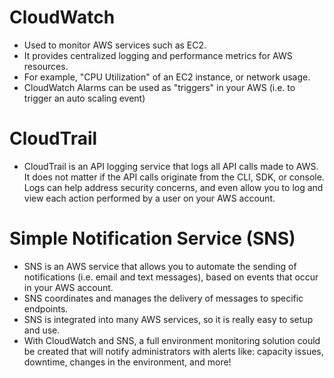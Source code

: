 # CloudWatch 
 - Used to monitor AWS services such as EC2.
 - It provides centralized logging and performance metrics for AWS resources.
 - For example, "CPU Utilization" of an EC2 instance, or network usage.
 - CloudWatch Alarms can be used as "triggers" in your AWS (i.e. to trigger an auto scaling event) 

# CloudTrail 
 - CloudTrail is an API logging service that logs all API calls made to AWS. It does not matter if the API calls originate from the CLI, SDK, or console. Logs can help address security concerns, and even allow you to log and view each action performed by a user on your AWS account. 

# Simple Notification Service (SNS)
 - SNS is an AWS service that allows you to automate the sending of notifications (i.e. email and text messages), based on events that occur in your AWS account.
 - SNS coordinates and manages the delivery of messages to specific endpoints.
 - SNS is integrated into many AWS services, so it is really easy to setup and use.
 - With CloudWatch and SNS, a full environment monitoring solution could be created that will notify administrators with alerts like: capacity issues, downtime, changes in the environment, and more! 
